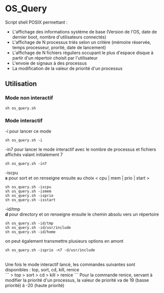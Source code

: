 # OS_Query
Script shell POSIX permettant :
- L'affichage des informations système de base (Version de l'OS, date de dernier boot, nombre d'utilisateurs connectés)
- L'affichage de N processus triés selon un critère (mémoire réservée, temps processeur, prorité, date de lancement)
- L'affichage de N fichiers réguliers occupant le plus d'espace disque à partir d'un répertoir choisit par l'utilisateur
- L'envoie de signaux à des processus
- La modification de la valeur de priorité d'un processus

## Utilisation

### Mode non interactif
```
sh os_query.sh
```

### Mode interactif
-i pour lancer ce mode
```
sh os_query.sh -i
```
-in7 pour lancer le mode interactif avec le nombre de processus et fichiers affichés valant initialement 7
```
sh os_query.sh -in7
```
-iscpu <br/>
**s** pour sort et on renseigne ensuite au choix < cpu | mem | prio | start >
```
sh os_query.sh -iscpu
sh os_query.sh -ismem
sh os_query.sh -isprio
sh os_query.sh -isstart
```
-id/tmp <br/>
**d** pour directory et on renseigne ensuite le chemin absolu vers un répertoire
```
sh os_query.sh -id/tmp
sh os_query.sh -id/usr/include
sh os_query.sh -id/home
```
on peut également transmettre plusieurs options en amont
```
sh os_query.sh -isprio -n7 -d/usr/include
```
<br/>
Une fois le mode interactif lancé, les commandes suivantes sont disponibles : top, sort, cd, kill, renice<br/>
```
> top <nombre entier>
> sort <mem | cpu | prio | start>
> cd <chemin absolu>
> kill <pid>
> renice <pid> <prio>
```
Pour la commande renice, servant à modifier la priorité d'un processus, la valeur de priorité va de 19 (basse priorité) à -20 (haute priorité)
